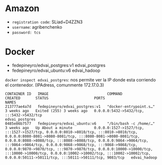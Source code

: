 # Amazon

- `registration code`: SLiad+D4ZZN3
- `username`: agribenchenko
- `password: tcs`





# Docker
- fedepineyro/edvai_postgres:v1 edvai_postgres
- fedepineyro/edvai_ubuntu:v6  edvai_hadoop

`docker inspect edvai_postgres`: nos permite ver la IP donde esta corriendo el contenedor. (IPAdress, comunmente 172.17.0.3)



```
CONTAINER ID   IMAGE                           COMMAND                  CREATED       STATUS                     PORTS                                                                                                                                                                                                                                                                                                                                                                                                                                                                                    NAMES
213777ae4a7d   fedepineyro/edvai_postgres:v1   "docker-entrypoint.s…"   3 weeks ago   Exited (255) 3 weeks ago   0.0.0.0:5432->5432/tcp, :::5432->5432/tcp                                                                                                                                                                                                                                                                                                                                                                                                                                                edvai_postgres
0485e86b7577   fedepineyro/edvai_ubuntu:v6     "/bin/bash -c /home/…"   3 weeks ago   Up About a minute          0.0.0.0:1527->1527/tcp, :::1527->1527/tcp, 0.0.0.0:8010->8010/tcp, :::8010->8010/tcp, 0.0.0.0:8080-8081->8080-8081/tcp, :::8080-8081->8080-8081/tcp, 0.0.0.0:8088->8088/tcp, :::8088->8088/tcp, 0.0.0.0:9864->9864/tcp, :::9864->9864/tcp, 0.0.0.0:9868->9868/tcp, :::9868->9868/tcp, 0.0.0.0:9870->9870/tcp, :::9870->9870/tcp, 0.0.0.0:10000->10000/tcp, :::10000->10000/tcp, 0.0.0.0:10002->10002/tcp, :::10002->10002/tcp, 0.0.0.0:50111->50111/tcp, :::50111->50111/tcp, 9083/tcp   edvai_hadoop
```


